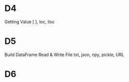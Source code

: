 # D4
  Getting Value 
    [ ], loc, iloc
# D5
  Build DataFrame
  Read & Write File
    txt, json, npy, pickle, URL
# D6

  
